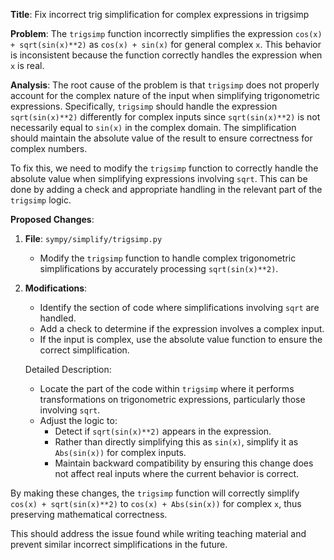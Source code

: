 **Title**: Fix incorrect trig simplification for complex expressions in trigsimp

**Problem**: The `trigsimp` function incorrectly simplifies the expression `cos(x) + sqrt(sin(x)**2)` as `cos(x) + sin(x)` for general complex `x`. This behavior is inconsistent because the function correctly handles the expression when `x` is real.

**Analysis**:
The root cause of the problem is that `trigsimp` does not properly account for the complex nature of the input when simplifying trigonometric expressions. Specifically, `trigsimp` should handle the expression `sqrt(sin(x)**2)` differently for complex inputs since `sqrt(sin(x)**2)` is not necessarily equal to `sin(x)` in the complex domain. The simplification should maintain the absolute value of the result to ensure correctness for complex numbers.

To fix this, we need to modify the `trigsimp` function to correctly handle the absolute value when simplifying expressions involving `sqrt`. This can be done by adding a check and appropriate handling in the relevant part of the `trigsimp` logic. 

**Proposed Changes**:

1. **File**: `sympy/simplify/trigsimp.py`
   - Modify the `trigsimp` function to handle complex trigonometric simplifications by accurately processing `sqrt(sin(x)**2)`.

2. **Modifications**:
   - Identify the section of code where simplifications involving `sqrt` are handled.
   - Add a check to determine if the expression involves a complex input.
   - If the input is complex, use the absolute value function to ensure the correct simplification.

   Detailed Description:
   
   - Locate the part of the code within `trigsimp` where it performs transformations on trigonometric expressions, particularly those involving `sqrt`.
   - Adjust the logic to:
     - Detect if `sqrt(sin(x)**2)` appears in the expression.
     - Rather than directly simplifying this as `sin(x)`, simplify it as `Abs(sin(x))` for complex inputs.
     - Maintain backward compatibility by ensuring this change does not affect real inputs where the current behavior is correct.

By making these changes, the `trigsimp` function will correctly simplify `cos(x) + sqrt(sin(x)**2)` to `cos(x) + Abs(sin(x))` for complex `x`, thus preserving mathematical correctness.

This should address the issue found while writing teaching material and prevent similar incorrect simplifications in the future.